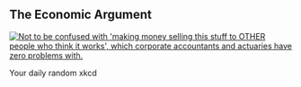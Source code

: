 ## The Economic Argument
[![Not to be confused with 'making money selling this stuff to OTHER people who think it works', which corporate accountants and actuaries have zero problems with.](https://imgs.xkcd.com/comics/the_economic_argument.png)](https://xkcd.com/808/ "Not to be confused with 'making money selling this stuff to OTHER people who think it works', which corporate accountants and actuaries have zero problems with.")

Your daily random xkcd
